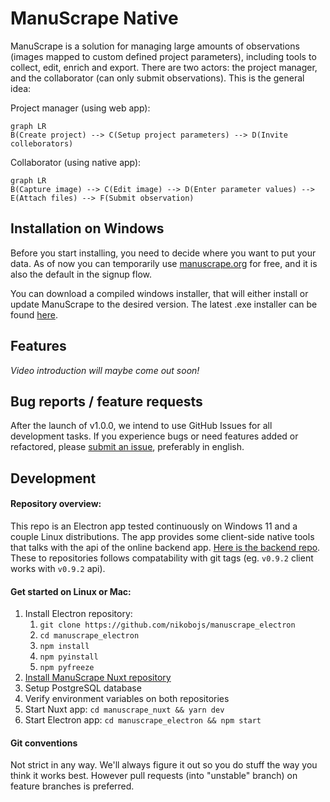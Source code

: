 # ManuScrape Native

ManuScrape is a solution for managing large amounts of observations (images mapped to custom defined project parameters), including tools to collect, edit, enrich and export. There are two actors: the project manager, and the collaborator (can only submit observations). This is the general idea:

Project manager (using web app):
```mermaid
graph LR
B(Create project) --> C(Setup project parameters) --> D(Invite colleborators)
```

Collaborator (using native app):
```mermaid
graph LR
B(Capture image) --> C(Edit image) --> D(Enter parameter values) --> E(Attach files) --> F(Submit observation)
```

## Installation on Windows

Before you start installing, you need to decide where you want to put your data. As of now you can temporarily use [manuscrape.org](https://manuscrape.org) for free, and it is also the default in the signup flow.

You can download a compiled windows installer, that will either install or update ManuScrape to the desired version. The latest .exe installer can be found [here](https://github.com/nikobojs/manuscrape_electron/releases).

## Features

_Video introduction will maybe come out soon!_

## Bug reports / feature requests
After the launch of v1.0.0, we intend to use GitHub Issues for all development tasks. If you experience bugs or need features added or refactored, please [submit an issue](https://github.com/nikobojs/manuscrape_electron/issues), preferably in english. 

## Development

#### Repository overview:

This repo is an Electron app tested continuously on Windows 11 and a couple Linux distributions. The app provides some client-side native tools that talks with the api of the online backend app. [Here is the backend repo](https://github.com/nikobojs/manuscrape_nuxt). These to repositories follows compatability with git tags (eg. `v0.9.2` client works with `v0.9.2` api).

#### Get started on Linux or Mac:
1. Install Electron repository:
	1. `git clone https://github.com/nikobojs/manuscrape_electron`
	2. `cd manuscrape_electron`
	3. `npm install`
	4. `npm pyinstall`
	5. `npm pyfreeze`
2. [Install ManuScrape Nuxt repository]()
3. Setup PostgreSQL database
4. Verify environment variables on both repositories
5. Start Nuxt app: `cd manuscrape_nuxt && yarn dev`
6. Start Electron app: `cd manuscrape_electron && npm start`

#### Git conventions

Not strict in any way. We'll always figure it out so you do stuff the way you think it works best. However pull requests (into "unstable" branch) on feature branches is preferred.